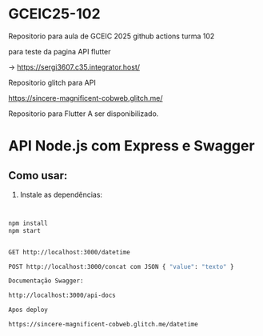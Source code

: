 # GCEIC25-102
Repositorio para aula de GCEIC 2025 github actions turma 102


para teste da pagina API flutter 

->  https://sergi3607.c35.integrator.host/

Repositorio glitch para API

https://sincere-magnificent-cobweb.glitch.me/

Repositorio para Flutter A ser disponibilizado.


# API Node.js com Express e Swagger

## Como usar:

1. Instale as dependências:

```bash


npm install
npm start


GET http://localhost:3000/datetime

POST http://localhost:3000/concat com JSON { "value": "texto" }

Documentação Swagger:

http://localhost:3000/api-docs

Apos deploy

https://sincere-magnificent-cobweb.glitch.me/datetime

